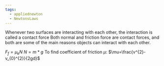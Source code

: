 ```yaml
---
tags:
  - appliednewton
  - NewtonsLaws
---
```

Whenever two surfaces are interacting with each other, the interaction is called a contact force
Both normal and friction force are contact forces, and both are some of the main reasons objects can interact with each other.

$F_f=\mu_{k}N$ 
$N=m*g$ 
To find coefficient of friction $\mu$: $\mu=\frac{v^{2}-v_{0}^{2}}{2gd}$ 

